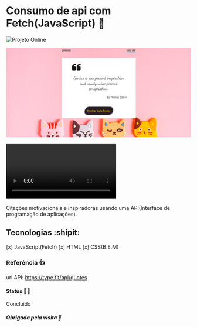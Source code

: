 # Consumo de api com Fetch(JavaScript) :loudspeaker:

![Projeto Online](https://alessandradocouto.github.io/quotesApi/)

![Foto projeto](https://github.com/alessandradocouto/quotesApi/blob/master/quotes-api-by-alessandra-do-couto.png)

![Video](https://raw.githubusercontent.com/alessandradocouto/quotesApi/master/consumo-api-video-preview.mp4)


Citações motivacionais e inspiradoras usando uma API(Interface de programação de aplicações).


## Tecnologias :shipit:

[x] JavaScript(Fetch)
[x] HTML
[x] CSS(B.E.M)

### Referência :+1:

url API: https://type.fit/api/quotes

#### Status :golfing_woman:

Concluído 

##### Obrigada pela visita :checkered_flag:
